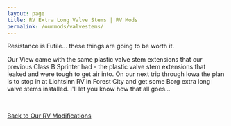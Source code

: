 ```yaml
---
layout: page
title: RV Extra Long Valve Stems | RV Mods
permalink: /ourmods/valvestems/
---
```


Resistance is Futile... these things are going to be worth it.  

Our View came with the same plastic valve stem extensions that our previous Class B Sprinter had - the plastic valve stem extensions that leaked and were tough to get air into.  On our next trip through Iowa the plan is to stop in at Lichtsinn RV in Forest City and get some Borg extra long valve stems installed.  I'll let you know how that all goes...

<br>

[Back to Our RV Modifications](/ourmods/)

